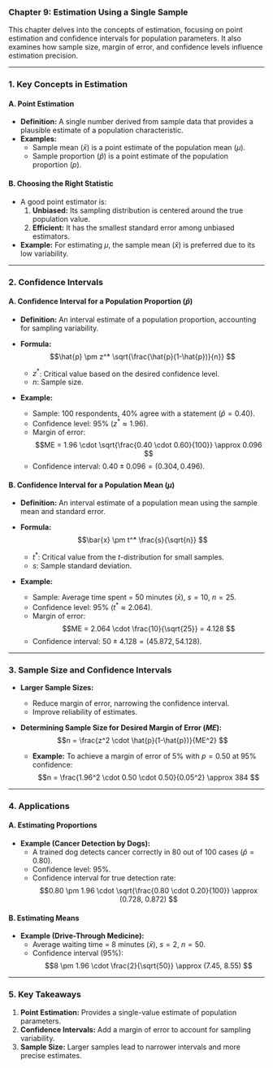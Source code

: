 ### **Chapter 9: Estimation Using a Single Sample**

This chapter delves into the concepts of estimation, focusing on point estimation and confidence intervals for population parameters. It also examines how sample size, margin of error, and confidence levels influence estimation precision.

---

### **1. Key Concepts in Estimation**

#### **A. Point Estimation**
- **Definition:** A single number derived from sample data that provides a plausible estimate of a population characteristic.
- **Examples:**
  - Sample mean ($\bar{x}$) is a point estimate of the population mean ($\mu$).
  - Sample proportion ($\hat{p}$) is a point estimate of the population proportion ($p$).

#### **B. Choosing the Right Statistic**
- A good point estimator is:
  1. **Unbiased:** Its sampling distribution is centered around the true population value.
  2. **Efficient:** It has the smallest standard error among unbiased estimators.
- **Example:** For estimating $\mu$, the sample mean ($\bar{x}$) is preferred due to its low variability.

---

### **2. Confidence Intervals**

#### **A. Confidence Interval for a Population Proportion ($\hat{p}$)**
- **Definition:** An interval estimate of a population proportion, accounting for sampling variability.
- **Formula:**
  $$\hat{p} \pm z^* \sqrt{\frac{\hat{p}(1-\hat{p})}{n}}
  $$
  - $z^*$: Critical value based on the desired confidence level.
  - $n$: Sample size.

- **Example:**
  - Sample: 100 respondents, 40% agree with a statement ($\hat{p} = 0.40$).
  - Confidence level: 95% ($z^* \approx 1.96$).
  - Margin of error:
    $$ME = 1.96 \cdot \sqrt{\frac{0.40 \cdot 0.60}{100}} \approx 0.096
    $$
  - Confidence interval: $0.40 \pm 0.096 = (0.304, 0.496)$.

#### **B. Confidence Interval for a Population Mean ($\mu$)**
- **Definition:** An interval estimate of a population mean using the sample mean and standard error.
- **Formula:**
  $$\bar{x} \pm t^* \frac{s}{\sqrt{n}}
  $$
  - $t^*$: Critical value from the $t$-distribution for small samples.
  - $s$: Sample standard deviation.

- **Example:**
  - Sample: Average time spent = 50 minutes ($\bar{x}$), $s = 10$, $n = 25$.
  - Confidence level: 95% ($t^* \approx 2.064$).
  - Margin of error:
    $$ME = 2.064 \cdot \frac{10}{\sqrt{25}} = 4.128
    $$
  - Confidence interval: $50 \pm 4.128 = (45.872, 54.128)$.

---

### **3. Sample Size and Confidence Intervals**

- **Larger Sample Sizes:**
  - Reduce margin of error, narrowing the confidence interval.
  - Improve reliability of estimates.

- **Determining Sample Size for Desired Margin of Error ($ME$):**
  $$n = \frac{z^2 \cdot \hat{p}(1-\hat{p})}{ME^2}
  $$
  - **Example:** To achieve a margin of error of 5% with $p = 0.50$ at 95% confidence:
    $$n = \frac{1.96^2 \cdot 0.50 \cdot 0.50}{0.05^2} \approx 384
    $$

---

### **4. Applications**

#### **A. Estimating Proportions**
- **Example (Cancer Detection by Dogs):**
  - A trained dog detects cancer correctly in 80 out of 100 cases ($\hat{p} = 0.80$).
  - Confidence level: 95%.
  - Confidence interval for true detection rate:
    $$0.80 \pm 1.96 \cdot \sqrt{\frac{0.80 \cdot 0.20}{100}} \approx (0.728, 0.872)
    $$

#### **B. Estimating Means**
- **Example (Drive-Through Medicine):**
  - Average waiting time = 8 minutes ($\bar{x}$), $s = 2$, $n = 50$.
  - Confidence interval (95%):
    $$8 \pm 1.96 \cdot \frac{2}{\sqrt{50}} \approx (7.45, 8.55)
    $$

---

### **5. Key Takeaways**

1. **Point Estimation:** Provides a single-value estimate of population parameters.
2. **Confidence Intervals:** Add a margin of error to account for sampling variability.
3. **Sample Size:** Larger samples lead to narrower intervals and more precise estimates.


